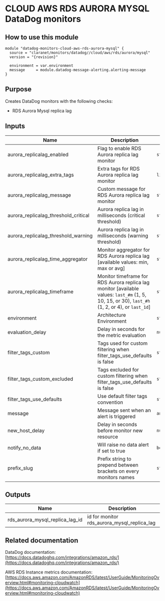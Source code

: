 # CLOUD AWS RDS AURORA MYSQL DataDog monitors

## How to use this module

```
module "datadog-monitors-cloud-aws-rds-aurora-mysql" {
  source = "claranet/monitors/datadog//cloud/aws/rds/aurora/mysql"
  version = "{revision}"

  environment = var.environment
  message     = module.datadog-message-alerting.alerting-message
}

```

## Purpose

Creates DataDog monitors with the following checks:

- RDS Aurora Mysql replica lag

## Inputs

| Name | Description | Type | Default | Required |
|------|-------------|------|---------|:-----:|
| aurora\_replicalag\_enabled | Flag to enable RDS Aurora replica lag monitor | `string` | `"true"` | no |
| aurora\_replicalag\_extra\_tags | Extra tags for RDS Aurora replica lag monitor | `list(string)` | `[]` | no |
| aurora\_replicalag\_message | Custom message for RDS Aurora replica lag monitor | `string` | `""` | no |
| aurora\_replicalag\_threshold\_critical | Aurora replica lag in milliseconds (critical threshold) | `string` | `"200"` | no |
| aurora\_replicalag\_threshold\_warning | Aurora replica lag in milliseconds (warning threshold) | `string` | `"100"` | no |
| aurora\_replicalag\_time\_aggregator | Monitor aggregator for RDS Aurora replica lag [available values: min, max or avg] | `string` | `"min"` | no |
| aurora\_replicalag\_timeframe | Monitor timeframe for RDS Aurora replica lag monitor [available values: `last_#m` (1, 5, 10, 15, or 30), `last_#h` (1, 2, or 4), or `last_1d`] | `string` | `"last_5m"` | no |
| environment | Architecture Environment | `string` | n/a | yes |
| evaluation\_delay | Delay in seconds for the metric evaluation | `number` | `900` | no |
| filter\_tags\_custom | Tags used for custom filtering when filter\_tags\_use\_defaults is false | `string` | `"*"` | no |
| filter\_tags\_custom\_excluded | Tags excluded for custom filtering when filter\_tags\_use\_defaults is false | `string` | `""` | no |
| filter\_tags\_use\_defaults | Use default filter tags convention | `string` | `"true"` | no |
| message | Message sent when an alert is triggered | `any` | n/a | yes |
| new\_host\_delay | Delay in seconds before monitor new resource | `number` | `300` | no |
| notify\_no\_data | Will raise no data alert if set to true | `bool` | `true` | no |
| prefix\_slug | Prefix string to prepend between brackets on every monitors names | `string` | `""` | no |

## Outputs

| Name | Description |
|------|-------------|
| rds\_aurora\_mysql\_replica\_lag\_id | id for monitor rds\_aurora\_mysql\_replica\_lag |

## Related documentation

DataDog documentation: [https://docs.datadoghq.com/integrations/amazon_rds/](https://docs.datadoghq.com/integrations/amazon_rds/)

AWS RDS Instance metrics documentation: [https://docs.aws.amazon.com/AmazonRDS/latest/UserGuide/MonitoringOverview.html#monitoring-cloudwatch](https://docs.aws.amazon.com/AmazonRDS/latest/UserGuide/MonitoringOverview.html#monitoring-cloudwatch)
